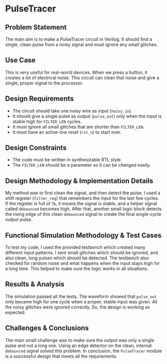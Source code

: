 # PulseTracer

## Problem Statement
The main aim is to make a PulseTracer circuit in Verilog. It should find a single, clean pulse from a noisy signal and must ignore any small glitches.

## Use Case
This is very useful for real-world devices. When we press a button, it creates a lot of electrical noise. This circuit can clean that noise and give a single, proper signal to the processor.

## Design Requirements
- The circuit should take one noisy wire as input (`noisy_in`).
- It should give a single pulse as output (`pulse_out`) only when the input is stable high for `FILTER_LEN` cycles.
- It must ignore all small glitches that are shorter than `FILTER_LEN`.
- It must have an active-low reset (`rst_n`) to start over.

## Design Constraints
- The code must be written in synthesizable RTL style.
- The `FILTER_LEN` should be a parameter so it can be changed easily.

## Design Methodology & Implementation Details
My method was to first clean the signal, and then detect the pulse. I used a shift register (`filter_reg`) that remembers the input for the last few cycles. If the register is full of 1s, it means the signal is stable, and a helper signal called `debounced` becomes high. After that, another small logic block detects the rising edge of this clean `debounced` signal to create the final single-cycle output pulse.

## Functional Simulation Methodology & Test Cases
To test my code, I used the provided testbench which created many different input patterns. I sent small glitches which should be ignored, and also clean, long pulses which should be detected. The testbench also checked for random noise and what happens when the input stays high for a long time. This helped to make sure the logic works in all situations.

## Results & Analysis
The simulation passed all the tests. The waveform showed that `pulse_out` only became high for one cycle when a proper, stable input was given. All the noisy glitches were ignored correctly. So, the design is working as expected.

## Challenges & Conclusions
The main small challenge was to make sure the output was only a single pulse and not a long one. Using an edge detector on the clean, internal `debounced` signal solved this problem. In conclusion, the `PulseTracer` module is a successful design that meets all the requirements.

